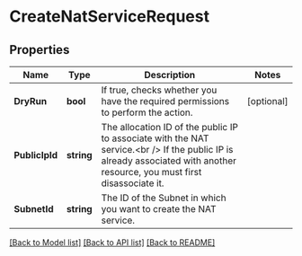 # CreateNatServiceRequest

## Properties

Name | Type | Description | Notes
------------ | ------------- | ------------- | -------------
**DryRun** | **bool** | If true, checks whether you have the required permissions to perform the action. | [optional] 
**PublicIpId** | **string** | The allocation ID of the public IP to associate with the NAT service.&lt;br /&gt; If the public IP is already associated with another resource, you must first disassociate it. | 
**SubnetId** | **string** | The ID of the Subnet in which you want to create the NAT service. | 

[[Back to Model list]](../README.md#documentation-for-models) [[Back to API list]](../README.md#documentation-for-api-endpoints) [[Back to README]](../README.md)


